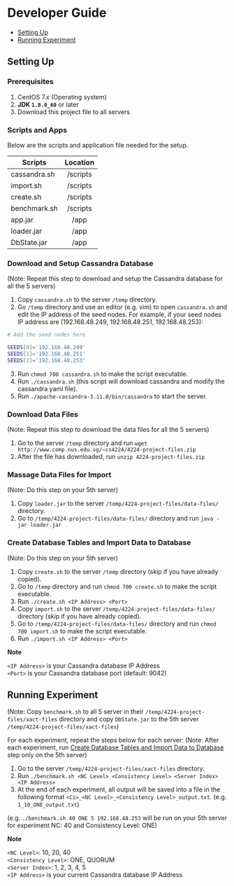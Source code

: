 # Developer Guide

- [Setting Up](#setting-up)
- [Running Experiment](#running-experiment)

## Setting Up

### Prerequisites
1. CentOS 7.x (Operating system)
2. **JDK `1.8.0_60`**  or later
3. Download this project file to all servers

### Scripts and Apps
Below are the scripts and application file needed for the setup.

| Scripts        | Location         | 
| ------------- |:-------------:|
| cassandra.sh | /scripts |
| import.sh | /scripts |
| create.sh | /scripts |
| benchmark.sh | /scripts |
| app.jar | /app |
| loader.jar | /app |
| DbState.jar | /app |

### Download and Setup Cassandra Database
(Note: Repeat this step to download and setup the Cassandra database for all the 5 servers)
1. Copy `cassandra.sh` to the server `/temp` directory.
2. Go `/temp` directory and use an editor (e.g. vim) to open `cassandra.sh` and edit the IP address of the seed nodes. For example, if your seed nodes IP address are (192.168.48.249, 192.168.48.251, 192.168.48.253):
```sh
# Add the seed nodes here

SEEDS[0]='192.168.48.249'
SEEDS[1]='192.168.48.251'
SEEDS[2]='192.168.48.253'
```
3. Run `chmod 700 cassandra.sh` to make the script executable.
4. Run `./cassandra.sh` (this script will download cassandra and modify the cassandra yaml file).
5. Run `./apache-cassandra-3.11.0/bin/cassandra` to start the server.

### Download Data Files
(Note: Repeat this step to download the data files for all the 5 servers)
1. Go to the server `/temp` directory and run `wget http://www.comp.nus.edu.sg/~cs4224/4224-project-files.zip`
2. After the file has downloaded, run `unzip 4224-project-files.zip`

### Massage Data Files for Import
(Note: Do this step on your 5th server)
1. Copy `loader.jar` to the server `/temp/4224-project-files/data-files/` directory.
2. Go to `/temp/4224-project-files/data-files/` directory and run `java -jar loader.jar`

### Create Database Tables and Import Data to Database
(Note: Do this step on your 5th server)
1. Copy `create.sh` to the server `/temp` directory (skip if you have already copied).
2. Go to `/temp` directory and run `chmod 700 create.sh` to make the script executable.
3. Run `./create.sh <IP Address> <Port>`
4. Copy `import.sh` to the server `/temp/4224-project-files/data-files/` directory (skip if you have already copied).
5. Go to `/temp/4224-project-files/data-files/` directory and run `chmod 700 import.sh` to make the script executable.
6. Run `./import.sh <IP Address> <Port>`

<b>Note</b>

`<IP Address>` is your Cassandra database IP Address<br/>
`<Port>` is your Cassandra database port (default: 9042)

## Running Experiment
(Note: Copy `benchmark.sh` to all 5 server in their `/temp/4224-project-files/xact-files` directory and copy `DbState.jar` to the 5th server `/temp/4224-project-files/xact-files`)

For each experiment, repeat the steps below for each server:
(Note: After each experiment, run [Create Database Tables and Import Data to Database](#create-database-tables-and-import-data-to-database) step only on the 5th server)

1. Go to the server `/temp/4224-project-files/xact-files` directory.
2. Run `./benchmark.sh <NC Level> <Consistency Level> <Server Index> <IP Address>`
3. At the end of each experiment, all output will be saved into a file in the following format `<Ci>_<NC Level>_<Consistency Level>_output.txt`. (e.g. `1_10_ONE_output.txt`)

(e.g. `./benchmark.sh 40 ONE 5 192.168.48.253` will be run on your 5th server for experiment NC: 40 and Consistency Level: ONE)

<b>Note</b>

`<NC Level>`: 10, 20, 40<br/>
`<Consistency Level>`: ONE, QUORUM<br/>
`<Server Index>`: 1, 2, 3, 4, 5<br/>
`<IP Address>` is your current Cassandra database IP Address
